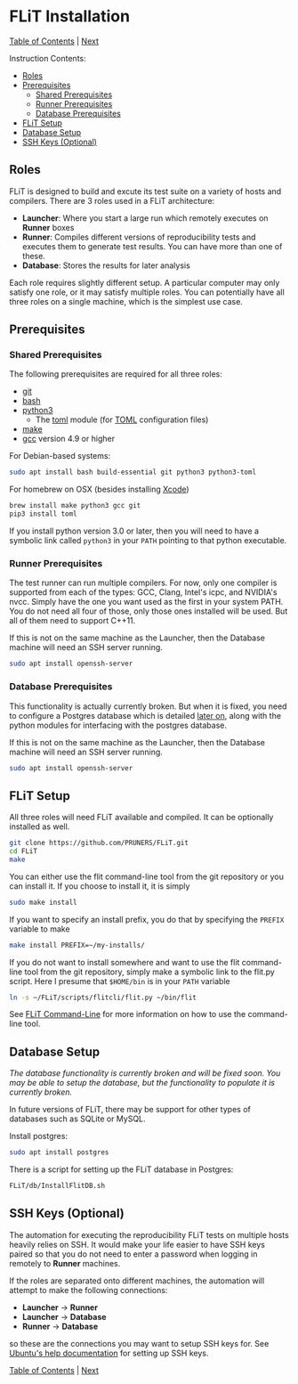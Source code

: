 # FLiT Installation

[Table of Contents](README.md)
|
[Next](litmus-tests.md)

Instruction Contents:

* [Roles](#roles)
* [Prerequisites](#prerequisites)
  * [Shared Prerequisites](#shared-prerequisites)
  * [Runner Prerequisites](#runner-prerequisites)
  * [Database Prerequisites](#database-prerequisites)
* [FLiT Setup](#flit-setup)
* [Database Setup](#database-setup)
* [SSH Keys (Optional)](#ssh-keys-optional)

## Roles

FLiT is designed to build and excute its test suite on a variety of hosts and
compilers.  There are 3 roles used in a FLiT architecture:

* **Launcher**: Where you start a large run which remotely executes on
  **Runner** boxes
* **Runner**: Compiles different versions of reproducibility tests and executes
  them to generate test results.  You can have more than one of these.
* **Database**: Stores the results for later analysis

Each role requires slightly different setup.  A particular computer may only
satisfy one role, or it may satisfy multiple roles.  You can potentially have
all three roles on a single machine, which is the simplest use case.

## Prerequisites

### Shared Prerequisites

The following prerequisites are required for all three roles:

* [git](https://git-scm.com)
* [bash](https://www.gnu.org/software/bash)
* [python3](https://www.python.org)
  * The [toml](https://github.com/uiri/toml) module (for
    [TOML](https://github.com/toml-lang/toml) configuration files)
* [make](https://www.gnu.org/software/make)
* [gcc](https://gcc.gnu.org) version 4.9 or higher

For Debian-based systems:

```bash
sudo apt install bash build-essential git python3 python3-toml
```

For homebrew on OSX (besides installing [Xcode](https://developer.apple.com/xcode))

```bash
brew install make python3 gcc git
pip3 install toml
```

If you install python version 3.0 or later, then you will need to have a
symbolic link called `python3` in your `PATH` pointing to that python executable.

### Runner Prerequisites

The test runner can run multiple compilers.  For now, only one compiler is
supported from each of the types: GCC, Clang, Intel's icpc, and NVIDIA's nvcc.
Simply have the one you want used as the first in your system PATH.  You do not
need all four of those, only those ones installed will be used.  But all of
them need to support C++11.

If this is not on the same machine as the Launcher, then the Database machine
will need an SSH server running.

```bash
sudo apt install openssh-server
```

### Database Prerequisites

This functionality is actually currently broken.  But when it is fixed, you
need to configure a Postgres database which is detailed [later
on](#database-setup), along with the python modules for interfacing with the
postgres database.

If this is not on the same machine as the Launcher, then the Database machine
will need an SSH server running.

```bash
sudo apt install openssh-server
```

## FLiT Setup

All three roles will need FLiT available and compiled.  It can be optionally
installed as well.

```bash
git clone https://github.com/PRUNERS/FLiT.git
cd FLiT
make
```

You can either use the flit command-line tool from the git repository or you
can install it.  If you choose to install it, it is simply

```bash
sudo make install
```

If you want to specify an install prefix, you do that by specifying the
`PREFIX` variable to make

```bash
make install PREFIX=~/my-installs/
```

If you do not want to install somewhere and want to use the flit command-line
tool from the git repository, simply make a symbolic link to the flit.py
script.  Here I presume that `$HOME/bin` is in your `PATH` variable

```bash
ln -s ~/FLiT/scripts/flitcli/flit.py ~/bin/flit
```

See [FLiT Command-Line](flit-command-line.md) for more information on how to
use the command-line tool.

## Database Setup

_The database functionality is currently broken and will be fixed soon.  You
may be able to setup the database, but the functionality to populate it is
currently broken._

In future versions of FLiT, there may be support for other types of databases
such as SQLite or MySQL.

Install postgres:

```bash
sudo apt install postgres
```

There is a script for setting up the FLiT database in Postgres:

```bash
FLiT/db/InstallFlitDB.sh
```

## SSH Keys (Optional)

The automation for executing the reproducibility FLiT tests on multiple hosts
heavily relies on SSH.  It would make your life easier to have SSH keys paired
so that you do not need to enter a password when logging in remotely to
**Runner** machines.

If the roles are separated onto different machines, the automation will attempt
to make the following connections:

* **Launcher** -> **Runner**
* **Launcher** -> **Database**
* **Runner** -> **Database**

so these are the connections you may want to setup SSH keys for.  See
[Ubuntu's help
documentation](https://help.ubuntu.com/community/SSH/OpenSSH/Keys) for setting
up SSH keys.

[Table of Contents](README.md)
|
[Next](litmus-tests.md)
